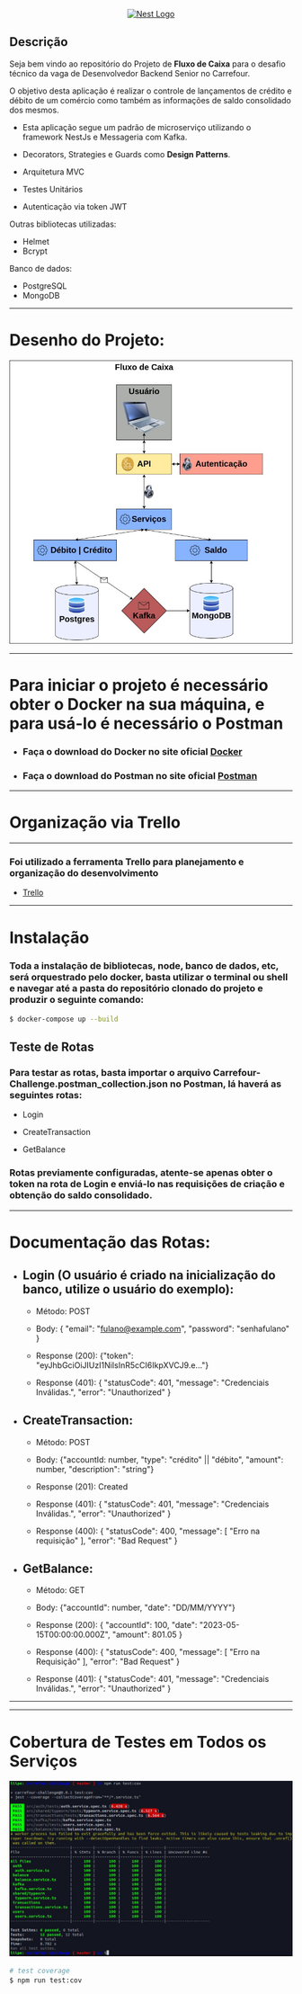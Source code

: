 <p align="center">
  <a href="http://nestjs.com/" target="blank"><img src="https://nestjs.com/img/logo-small.svg" width="200" alt="Nest Logo" /></a>
</p>

[circleci-image]: https://img.shields.io/circleci/build/github/nestjs/nest/master?token=abc123def456
[circleci-url]: https://circleci.com/gh/nestjs/nest

## Descrição

Seja bem vindo ao repositório do Projeto de <b>Fluxo de Caixa</b> para o desafio técnico da vaga de Desenvolvedor Backend Senior no Carrefour.

O objetivo desta aplicação é realizar o controle de lançamentos de crédito e débito de um comércio como também as informações de saldo consolidado dos mesmos.

- Esta aplicação segue um padrão de microserviço utilizando o framework NestJs e Messageria com Kafka.

- Decorators, Strategies e Guards como <b>Design Patterns</b>.

- Arquitetura MVC

- Testes Unitários

- Autenticação via token JWT

Outras bibliotecas utilizadas:

- Helmet
- Bcrypt

Banco de dados:

- PostgreSQL
- MongoDB

---

# Desenho do Projeto:

![Desenho do Projeto](Carrefour-Challenge-Diagram.jpg)

---

# Para iniciar o projeto é necessário obter o <strong>Docker</strong> na sua máquina, e para usá-lo é necessário o <strong>Postman</strong>

- ### Faça o download do Docker no site oficial <a href="https://www.docker.com/get-started/" target="_blank">Docker</a>

- ### Faça o download do Postman no site oficial <a href="https://www.postman.com/downloads/" target="_blank">Postman</a>

---

# Organização via Trello

---

### Foi utilizado a ferramenta Trello para planejamento e organização do desenvolvimento

- <a href="https://trello.com/b/hDO2Pc07/carrefour-challenge" target="_blank">Trello</a>

---

# Instalação

### Toda a instalação de bibliotecas, node, banco de dados, etc, será orquestrado pelo docker, basta utilizar o terminal ou shell e navegar até a pasta do repositório clonado do projeto e produzir o seguinte comando:

```bash
$ docker-compose up --build
```

## Teste de Rotas

### Para testar as rotas, basta importar o arquivo Carrefour-Challenge.postman_collection.json no Postman, lá haverá as seguintes rotas:

- Login

- CreateTransaction

- GetBalance

### Rotas previamente configuradas, atente-se apenas obter o token na rota de Login e enviá-lo nas requisições de criação e obtenção do saldo consolidado.

---

# Documentação das Rotas:

- ## Login (O usuário é criado na inicialização do banco, utilize o usuário do exemplo):

  - Método: POST
  - Body: {
    "email": "fulano@example.com",
    "password": "senhafulano" }

  - Response (200): {"token": "eyJhbGciOiJIUzI1NiIsInR5cCI6IkpXVCJ9.e..."}
  - Response (401): {
    "statusCode": 401,
    "message": "Credenciais Inválidas.",
    "error": "Unauthorized"
    }

- ## CreateTransaction:

  - Método: POST
  - Body: {"accountId: number, "type": "crédito" || "débito", "amount": number, "description": "string"}

  - Response (201): Created
  - Response (401): {
    "statusCode": 401,
    "message": "Credenciais Inválidas.",
    "error": "Unauthorized"
    }
  - Response (400): {
    "statusCode": 400,
    "message": [
    "Erro na requisição"
    ],
    "error": "Bad Request"
    }

- ## GetBalance:

  - Método: GET
  - Body: {"accountId": number, "date": "DD/MM/YYYY"}

  - Response (200): {
    "accountId": 100,
    "date": "2023-05-15T00:00:00.000Z",
    "amount": 801.05
    }

  - Response (400): {
    "statusCode": 400,
    "message": [
    "Erro na Requisição"
    ],
    "error": "Bad Request"
    }

  - Response (401): {
    "statusCode": 401,
    "message": "Credenciais Inválidas.",
    "error": "Unauthorized"
    }

---

---

# Cobertura de Testes em Todos os Serviços

![Cobertura de testes](cobertura-testes.jpeg)

```bash
# test coverage
$ npm run test:cov
```
